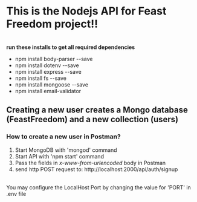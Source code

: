 # This is the Nodejs API for Feast Freedom project!!
<br>
<b>run these installs to get all required dependencies</b><br>

 * npm install body-parser --save
 * npm install dotenv --save
 * npm install express --save
 * npm install fs --save
 * npm install mongoose --save
 * npm install email-validator

## Creating a new user creates a Mongo database (FeastFreedom) and a new collection (users)
### How to create a new user in Postman?

 1. Start MongoDB with 'mongod' command<br>
 2. Start API with 'npm start' command<br>
 3. Pass the fields in *x-www-from-urlencoded* body in Postman<br>
 4. send http POST request to: http://localhost:2000/api/auth/signup
<br>
You may configure the LocalHost Port by changing the value for 'PORT' in .env file<br>